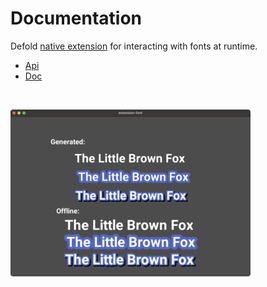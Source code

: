 # Documentation

Defold [native extension](https://defold.com/manuals/extensions/) for interacting with fonts at runtime.

* [Api](https://defold.com/extension-font/fontgen_api/)
* [Doc](https://defold.com/extension-font)

<br>

![](./doc/example_small.png)
